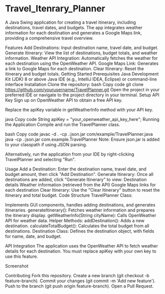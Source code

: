 # Travel_Itenrary_Planner

A Java Swing application for creating a travel itinerary, including destinations, travel dates, and budgets. The app integrates weather information for each destination and generates a Google Maps link, providing a comprehensive travel overview.

Features
Add Destinations: Input destination name, travel date, and budget.
Generate Itinerary: View the list of destinations, budget totals, and weather information.
Weather API Integration: Automatically fetches the weather for each destination using the OpenWeather API.
Google Maps Link: Generates a link to Google Maps for each destination.
Clear Itinerary: Reset the itinerary and budget totals.
Getting Started
Prerequisites
Java Development Kit (JDK) 8 or above
Java IDE (e.g., IntelliJ IDEA, Eclipse) or command-line interface
Installation
Clone the repository:
bash
Copy code
git clone https://github.com/yourusername/TravelPlanner.git
Open the project in your preferred IDE or navigate to the project directory in your terminal.
Setup API Key
Sign up on OpenWeather API to obtain a free API key.

Replace the apiKey variable in getWeatherInfo method with your API key.

java
Copy code
String apiKey = "your_openweather_api_key_here";
Running the Application
Compile and run the TravelPlanner class.

bash
Copy code
javac -d . -cp .:json.jar com/example/TravelPlanner.java
java -cp .:json.jar com.example.TravelPlanner
Note: Ensure json.jar is added to your classpath if using JSON parsing.

Alternatively, run the application from your IDE by right-clicking TravelPlanner and selecting "Run".

Usage
Add a Destination: Enter the destination name, travel date, and budget amount, then click "Add Destination".
Generate Itinerary: Once all destinations are added, click "Generate Itinerary" to view:
Destination details
Weather information (retrieved from the API)
Google Maps links for each destination
Clear Itinerary: Use the "Clear Itinerary" button to reset the itinerary and total budget.
Code Structure
TravelPlanner Class:

Implements GUI components, handles adding destinations, and generates itineraries.
generateItinerary(): Fetches weather information and prepares the itinerary display.
getWeatherInfo(String cityName): Calls OpenWeather API for weather data.
Helper Methods:
addDestination(): Adds a new destination.
calculateTotalBudget(): Calculates the total budget from all destinations.
Destination Class: Defines the destination object, with fields for name, date, and budget.

API Integration
The application uses the OpenWeather API to fetch weather details for each destination. You must replace apiKey with your own key to use this feature.

Screenshot

Contributing
Fork this repository.
Create a new branch (git checkout -b feature-branch).
Commit your changes (git commit -m 'Add new feature').
Push to the branch (git push origin feature-branch).
Open a Pull Request.
